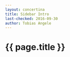```yaml
---
layout: concertina
title: Sidebar Intro
last-checked: 2016-09-30
author: Tobias Angele
---
```


# {{ page.title }}
